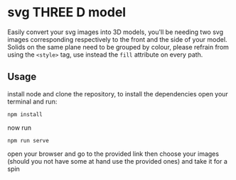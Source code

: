 # svg THREE D model
Easily convert your svg images into 3D models,
you'll be needing two svg images corresponding respectively to the front and the side of your model.
Solids on the same plane need to be grouped by colour, please refrain from using the `<style>` tag, 
use instead the `fill` attribute on every path.

## Usage
install node and clone the repository, to install the dependencies open your terminal and run:

```
npm install
```

now run

```
npm run serve
```

open your browser and go to the provided link then choose your images 
(should you not have some at hand use the provided ones) and take it for a spin



